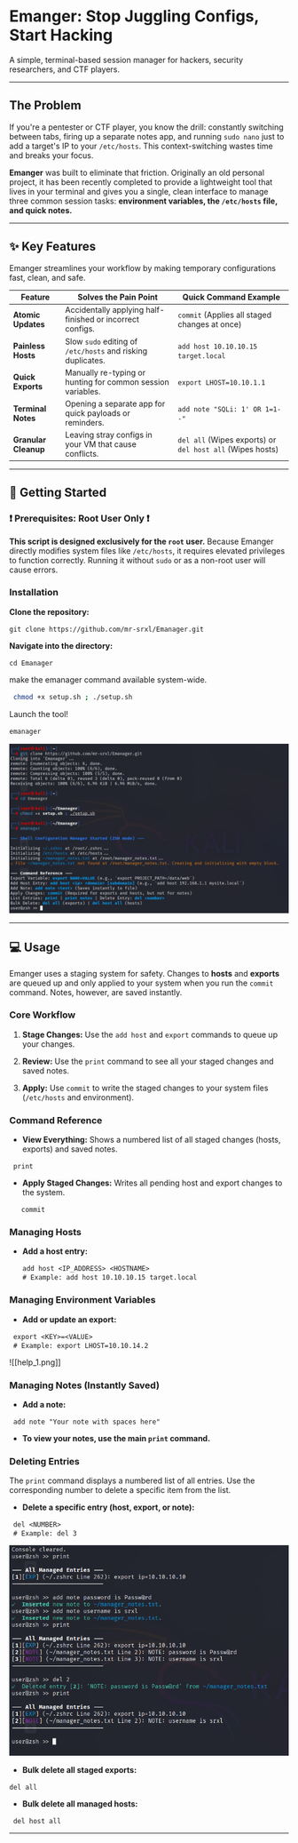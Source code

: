 # Emanger: Stop Juggling Configs, Start Hacking

A simple, terminal-based session manager for hackers, security researchers, and CTF players.

---

## The Problem

If you're a pentester or CTF player, you know the drill: constantly switching between tabs, firing up a separate notes app, and running `sudo nano` just to add a target's IP to your `/etc/hosts`. This context-switching wastes time and breaks your focus.

**Emanger** was built to eliminate that friction. Originally an old personal project, it has been recently completed to provide a lightweight tool that lives in your terminal and gives you a single, clean interface to manage three common session tasks: **environment variables, the `/etc/hosts` file, and quick notes.**

---

## ✨ Key Features

Emanger streamlines your workflow by making temporary configurations fast, clean, and safe.

|**Feature**|**Solves the Pain Point**|**Quick Command Example**|
|---|---|---|
|**Atomic Updates**|Accidentally applying half-finished or incorrect configs.|`commit` (Applies all staged changes at once)|
|**Painless Hosts**|Slow `sudo` editing of `/etc/hosts` and risking duplicates.|`add host 10.10.10.15 target.local`|
|**Quick Exports**|Manually re-typing or hunting for common session variables.|`export LHOST=10.10.1.1`|
|**Terminal Notes**|Opening a separate app for quick payloads or reminders.|`add note "SQLi: 1' OR 1=1--"`|
|**Granular Cleanup**|Leaving stray configs in your VM that cause conflicts.|`del all` (Wipes exports) or `del host all` (Wipes hosts)|

---

## 🚀 Getting Started

### ❗ Prerequisites: Root User Only ❗

**This script is designed exclusively for the `root` user.** Because Emanger directly modifies system files like `/etc/hosts`, it requires elevated privileges to function correctly. Running it without `sudo` or as a non-root user will cause errors.

### Installation

**Clone the repository:**

```
git clone https://github.com/mr-srxl/Emanager.git
```

 **Navigate into the directory:**
```
cd Emanager
```

  make the emanager command available system-wide.
  
``` bash
 chmod +x setup.sh ; ./setup.sh
```

 Launch the tool!
```bash
emanager
```
![](all_setup.png)

---

## 💻 Usage

Emanger uses a staging system for safety. Changes to **hosts** and **exports** are queued up and only applied to your system when you run the `commit` command. Notes, however, are saved instantly.

### Core Workflow

1. **Stage Changes:** Use the `add host` and `export` commands to queue up your changes.
    
2. **Review:** Use the `print` command to see all your staged changes and saved notes.
    
3. **Apply:** Use `commit` to write the staged changes to your system files (`/etc/hosts` and environment).
    

### Command Reference

- **View Everything:** Shows a numbered list of all staged changes (hosts, exports) and saved notes.
```
 print
```

- **Apply Staged Changes:** Writes all pending host and export changes to the system.

```
   commit
```


### Managing Hosts

- **Add a host entry:**
    
    ```
    add host <IP_ADDRESS> <HOSTNAME>
    # Example: add host 10.10.10.15 target.local
    ```
    

### Managing Environment Variables

- **Add or update an export:**

 ```
  export <KEY>=<VALUE>
  # Example: export LHOST=10.10.14.2
  ```

![[help_1.png]]
### Managing Notes (Instantly Saved)

- **Add a note:**
```
 add note "Your note with spaces here"
 ```
   
- **To view your notes, use the main `print` command.**

### Deleting Entries

The `print` command displays a numbered list of all entries. Use the corresponding number to delete a specific item from the list.

- **Delete a specific entry (host, export, or note):**
 ```
  del <NUMBER>
  # Example: del 3
 ```

![](help_2.png)


- **Bulk delete all staged exports:**

 ```
 del all
```

- **Bulk delete all managed hosts:**
```
 del host all
 ```

---

